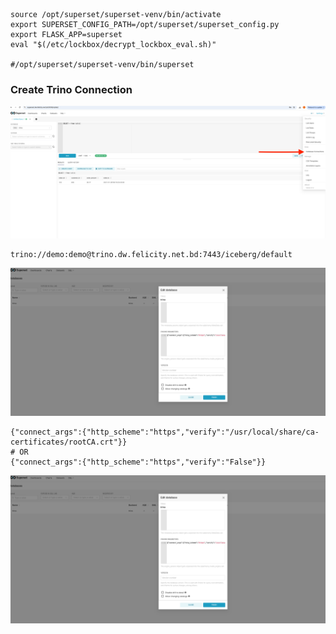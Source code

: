 ```
source /opt/superset/superset-venv/bin/activate
export SUPERSET_CONFIG_PATH=/opt/superset/superset_config.py
export FLASK_APP=superset
eval "$(/etc/lockbox/decrypt_lockbox_eval.sh)"

#/opt/superset/superset-venv/bin/superset
```

### Create Trino Connection
![alt conn1](images/conn1.png)

```
trino://demo:demo@trino.dw.felicity.net.bd:7443/iceberg/default
```

![alt conn2](images/conn3.png)


```
{"connect_args":{"http_scheme":"https","verify":"/usr/local/share/ca-certificates/rootCA.crt"}}
# OR
{"connect_args":{"http_scheme":"https","verify":"False"}}
```

![alt conn3](images/conn3.png)

